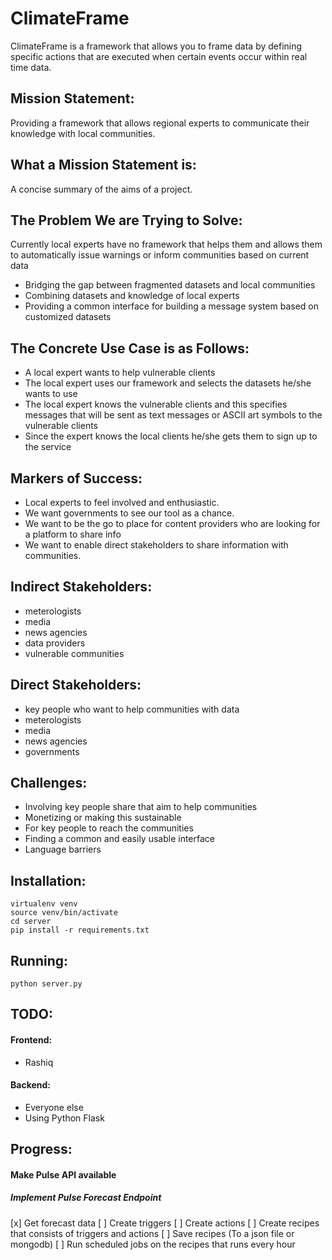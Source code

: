 # ClimateFrame
ClimateFrame is a framework that allows you to frame data by defining specific actions that are executed when certain events occur within real time data.


Mission Statement:
------------------
Providing a framework that allows regional experts to communicate their knowledge with local communities.


What a Mission Statement is:
----------------------------
A concise summary of the aims of a project.


The Problem We are Trying to Solve:
-----------------------------------
Currently local experts have no framework that helps them and allows them to automatically issue warnings or inform communities based on current data 

* Bridging the gap between fragmented datasets and local communities
* Combining datasets and knowledge of local experts
* Providing a common interface for building a message system based on customized datasets


The Concrete Use Case is as Follows: 
------------------------------------
* A local expert wants to help vulnerable clients 
* The local expert uses our framework and selects the datasets he/she wants to use
* The local expert knows the vulnerable clients and this specifies messages that will be sent as text messages or ASCII art symbols to the vulnerable clients
* Since the expert knows the local clients he/she gets them to sign up to the service


Markers of Success:
-------------------
* Local experts to feel involved and enthusiastic. 
* We want governments to see our tool as a chance.
* We want to be the go to place for content providers who are looking for a platform to share info
* We want to enable direct stakeholders to share information with communities.


Indirect Stakeholders:
----------------------
* meterologists
* media 
* news agencies
* data providers
* vulnerable communities


Direct Stakeholders:
--------------------
* key people who want to help communities with data
* meterologists
* media 
* news agencies
* governments


Challenges:
-----------
* Involving key people share that aim to help communities
* Monetizing or making this sustainable
* For key people to reach the communities
* Finding a common and easily usable interface
* Language barriers


Installation:
-------------
```
virtualenv venv
source venv/bin/activate
cd server
pip install -r requirements.txt
```


Running:
--------
```
python server.py
```


TODO:
-----
#### Frontend:
* Rashiq

#### Backend:
* Everyone else
* Using Python Flask


Progress:
---------
#### Make Pulse API available
##### Implement Pulse Forecast Endpoint
 [x] Get forecast data
 [ ] Create triggers
 [ ] Create actions
 [ ] Create recipes that consists of triggers and actions
 [ ] Save recipes (To a json file or mongodb)
 [ ] Run scheduled jobs on the recipes that runs every hour
